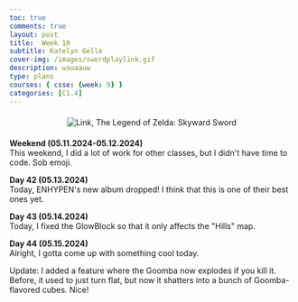 ```yaml
---
toc: true
comments: true
layout: post
title:  Week 10
subtitle: Katelyn Gelle
cover-img: /images/swordplaylink.gif
description: wauaauw
type: plans
courses: { csse: {week: 9} }
categories: [C1.4]
---
```


<div style="text-align: center; margin-top: 20px; margin-bottom: 20px;">
  <img src="{{site.baseurl}}/images/anito/canyouhearmelink.gif" alt="Link, The Legend of Zelda: Skyward Sword" />
</div>  

**Weekend (05.11.2024-05.12.2024)**  
This weekend, I did a lot of work for other classes, but I didn't have time to code. Sob emoji.  

**Day 42 (05.13.2024)**  
Today, ENHYPEN's new album dropped! I think that this is one of their best ones yet.  

**Day 43 (05.14.2024)**  
Today, I fixed the GlowBlock so that it only affects the "Hills" map.  

**Day 44 (05.15.2024)**  
Alright, I gotta come up with something cool today.  

Update: I added a feature where the Goomba now explodes if you kill it. Before, it used to just turn flat, but now it shatters into a bunch of Goomba-flavored cubes. Nice!